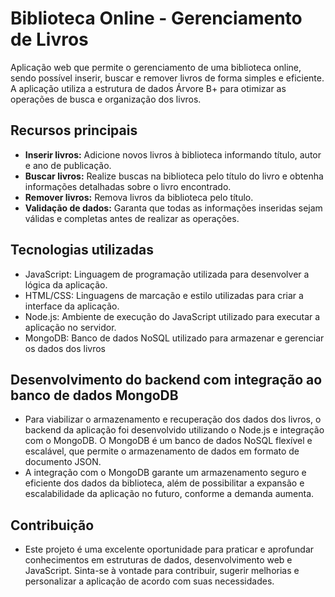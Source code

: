 # Biblioteca Online - Gerenciamento de Livros

Aplicação web que permite o gerenciamento de uma biblioteca online, sendo possível inserir, buscar e remover livros de forma simples e eficiente. A aplicação utiliza a estrutura de dados Árvore B+ para otimizar as operações de busca e organização dos livros.

## Recursos principais

- **Inserir livros:** Adicione novos livros à biblioteca informando título, autor e ano de publicação.
- **Buscar livros:** Realize buscas na biblioteca pelo título do livro e obtenha informações detalhadas sobre o livro encontrado.
- **Remover livros:** Remova livros da biblioteca pelo título.
- **Validação de dados:** Garanta que todas as informações inseridas sejam válidas e completas antes de realizar as operações.

## Tecnologias utilizadas

- JavaScript: Linguagem de programação utilizada para desenvolver a lógica da aplicação.
- HTML/CSS: Linguagens de marcação e estilo utilizadas para criar a interface da aplicação.
- Node.js: Ambiente de execução do JavaScript utilizado para executar a aplicação no servidor.
- MongoDB: Banco de dados NoSQL utilizado para armazenar e gerenciar os dados dos livros

## Desenvolvimento do backend com integração ao banco de dados MongoDB

- Para viabilizar o armazenamento e recuperação dos dados dos livros, o backend da aplicação foi desenvolvido utilizando o Node.js e integração com o MongoDB. O MongoDB é um banco de dados NoSQL flexível e escalável, que permite o armazenamento de dados em formato de documento JSON.
- A integração com o MongoDB garante um armazenamento seguro e eficiente dos dados da biblioteca, além de possibilitar a expansão e escalabilidade da aplicação no futuro, conforme a demanda aumenta.

## Contribuição

- Este projeto é uma excelente oportunidade para praticar e aprofundar  conhecimentos em estruturas de dados, desenvolvimento web e JavaScript. Sinta-se à vontade para contribuir, sugerir melhorias e personalizar a aplicação de acordo com suas necessidades.

